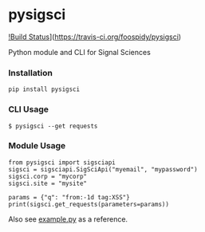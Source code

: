 # pysigsci

[!Build Status](https://travis-ci.org/foospidy/pysigsci.svg?branch=master)](https://travis-ci.org/foospidy/pysigsci)

Python module and CLI for Signal Sciences

### Installation

`pip install pysigsci`

### CLI Usage

`$ pysigsci --get requests`

### Module Usage

```
from pysigsci import sigsciapi
sigsci = sigsciapi.SigSciApi("myemail", "mypassword")
sigsci.corp = "mycorp"
sigsci.site = "mysite"

params = {"q": "from:-1d tag:XSS"}
print(sigsci.get_requests(parameters=params))
```

Also see [example.py](example.py) as a reference.
